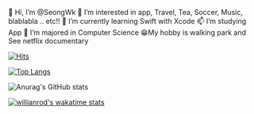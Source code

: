 👋 Hi, I’m @SeongWk
👀 I’m interested in app, Travel, Tea, Soccer, Music, blablabla .. etc!!
🌱 I’m currently learning Swift with Xcode 
📫 I’m studying App 
📖 I’m majored in Computer Science 
😁My hobby is walking park and See netflix documentary

[![Hits](https://hits.seeyoufarm.com/api/count/incr/badge.svg?url=https%3A%2F%2Fgithub.com%2FSeongWk&count_bg=%23C89B3D&title_bg=%23555555&icon=ios.svg&icon_color=%23E7E7E7&title=hits&edge_flat=false)](https://hits.seeyoufarm.com)

[![Top Langs](https://github-readme-stats.vercel.app/api/top-langs/?username=Seongwk)](https://github.com/Seongwk/github-readme-stats)

![Anurag's GitHub stats](https://github-readme-stats.vercel.app/api?username=Seongwk&show_icons=true&theme=dracula)

[![willianrod's wakatime stats](https://github-readme-stats.vercel.app/api/wakatime?Seongwk)](https://github.com/Seongwk/github-readme-stats)
